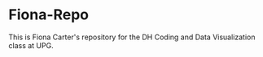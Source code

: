 # Fiona-Repo
This is Fiona Carter's repository for the DH Coding and Data Visualization class at UPG. 
